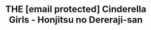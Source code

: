 --- 
title: "THE [email protected] Cinderella Girls - Honjitsu no Dereraji-san"
publishdate: "2019-2-1T16:48:46+02:00"
src: "https://365manga.net/manga/the-email-160-protected-cinderella-girls-honjitsu-no-dereraji-san"
image: "https://data.365manga.net/images/thumbnails/30672-the-email-160-protected-cinderella-girls-honjitsu-no-dereraji-san.jpg"
description: " 4koma manga based on The [email protected] mobile game 'Cinderella Girls.' A collaboration with the Cinderella Girls radio show, 'Dereraji.'Related:> THE [email protected] Cinderella Girls - Honjitsu no Idol-san(http://mangapark.com/search?q=the-idolmster-cinderella-girls-honjitsu-no-idol-san)> Part of THE [email protected] series(http://www.batoto.net/[email protected]&name_cond=c&genres=;e9&genre_cond=and)"
---